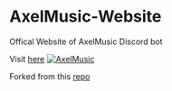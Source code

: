 # AxelMusic-Website

Offical Website of AxelMusic Discord bot

Visit [here](https://amusic.xyz)
<a href="https://top.gg/bot/798927186580340766">
  <img src="https://top.gg/api/widget/798927186580340766.svg" alt="AxelMusic" />
  </a>

Forked from this [repo](https://github.com/trustedmercury/discord-bot-website-template)
